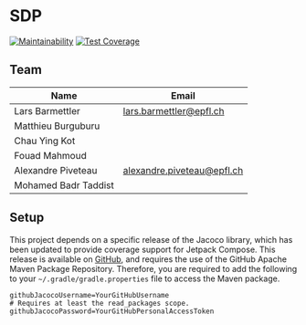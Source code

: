 # SDP

[![Maintainability](https://api.codeclimate.com/v1/badges/e804775d6b20006a3778/maintainability)](https://codeclimate.com/github/epfl-SDP/android/maintainability)
[![Test Coverage](https://api.codeclimate.com/v1/badges/e804775d6b20006a3778/test_coverage)](https://codeclimate.com/github/epfl-SDP/android/test_coverage)

## Team

| Name                 | Email |
|----------------------|-------|
| Lars Barmettler      | lars.barmettler@epfl.ch |
| Matthieu Burguburu   |
| Chau Ying Kot        |
| Fouad Mahmoud        |
| Alexandre Piveteau   | alexandre.piveteau@epfl.ch |
| Mohamed Badr Taddist |

## Setup

This project depends on a specific release of the Jacoco library, which has been updated to provide
coverage support for Jetpack Compose. This release is available
on [GitHub](https://github.com/epfl-SDP/jacoco-compose), and requires the use of the GitHub Apache
Maven Package Repository. Therefore, you are required to add the following to
your `~/.gradle/gradle.properties` file to access the Maven package.

```properties
githubJacocoUsername=YourGitHubUsername
# Requires at least the read_packages scope.
githubJacocoPassword=YourGitHubPersonalAccessToken
```
